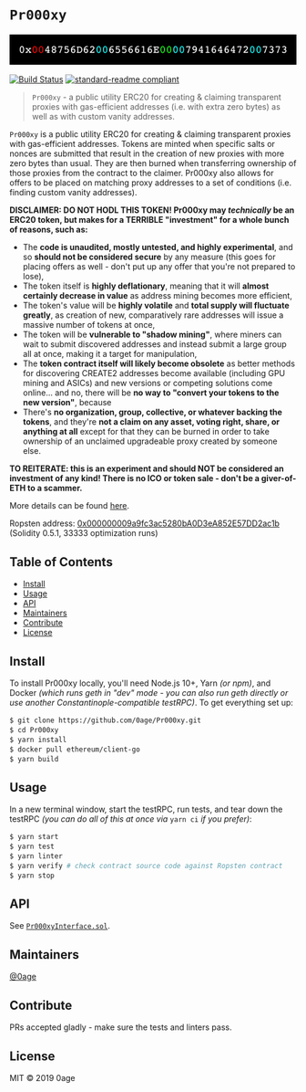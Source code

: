 # `Pr000xy`

![banner](images/Pr000xyBanner.gif)

[![Build Status](https://travis-ci.org/0age/Pr000xy.svg?branch=master)](https://travis-ci.org/0age/Pr000xy)
[![standard-readme compliant](https://img.shields.io/badge/standard--readme-OK-green.svg?style=flat-square)](https://github.com/RichardLitt/standard-readme)

> `Pr000xy` - a public utility ERC20 for creating & claiming transparent proxies with gas-efficient addresses (i.e. with extra zero bytes) as well as with custom vanity addresses.

`Pr000xy` is a public utility ERC20 for creating & claiming transparent proxies with gas-efficient addresses. Tokens are minted when specific salts or nonces are submitted that result in the creation of new proxies with more zero bytes than usual. They are then burned when transferring ownership of those proxies from the contract to the claimer. Pr000xy also allows for offers to be placed on matching proxy addresses to a set of conditions (i.e. finding custom vanity addresses).

**DISCLAIMER: DO NOT HODL THIS TOKEN! Pr000xy may *technically* be an ERC20 token, but makes for a TERRIBLE "investment" for a whole bunch of reasons, such as:**
* The **code is unaudited, mostly untested, and highly experimental**, and so **should not be considered secure** by any measure (this goes for placing offers as well - don't put up any offer that you're not prepared to lose),
* The token itself is **highly deflationary**, meaning that it will **almost certainly decrease in value** as address mining becomes more efficient,
* The token's value will be **highly volatile** and **total supply will fluctuate greatly**, as creation of new, comparatively rare addresses will issue a massive number of tokens at once,
* The token will be **vulnerable to "shadow mining"**, where miners can wait to submit discovered addresses and instead submit a large group all at once, making it a target for manipulation,
* The **token contract itself will likely become obsolete** as better methods for discovering CREATE2 addresses become available (including GPU mining and ASICs) and new versions or competing solutions come online... and no, there will be **no way to "convert your tokens to the new version"**, because
* There's **no organization, group, collective, or whatever backing the tokens**, and they're **not a claim on any asset, voting right, share, or anything at all** except for that they can be burned in order to take ownership of an unclaimed upgradeable proxy created by someone else.

**TO REITERATE: this is an experiment and should NOT be considered an investment of any kind! There is no ICO or token sale - don't be a giver-of-ETH to a scammer.**

More details can be found [here](https://medium.com/@0age/on-efficient-ethereum-addresses-3fef0596e263).

Ropsten address: [0x000000009a9fc3ac5280bA0D3eA852E57DD2ac1b](https://ropsten.etherscan.io/address/0x000000009a9fc3ac5280ba0d3ea852e57dd2ac1b) (Solidity 0.5.1, 33333 optimization runs)

## Table of Contents

- [Install](#install)
- [Usage](#usage)
- [API](#api)
- [Maintainers](#maintainers)
- [Contribute](#contribute)
- [License](#license)

## Install
To install Pr000xy locally, you'll need Node.js 10+, Yarn *(or npm)*, and Docker *(which runs geth in "dev" mode - you can also run geth directly or use another Constantinople-compatible testRPC)*. To get everything set up:
```sh
$ git clone https://github.com/0age/Pr000xy.git
$ cd Pr000xy
$ yarn install
$ docker pull ethereum/client-go
$ yarn build
```

## Usage
In a new terminal window, start the testRPC, run tests, and tear down the testRPC *(you can do all of this at once via* `yarn ci` *if you prefer)*:
```sh
$ yarn start
$ yarn test
$ yarn linter
$ yarn verify # check contract source code against Ropsten contract
$ yarn stop
```


## API

See [`Pr000xyInterface.sol`](https://github.com/0age/Pr000xy/blob/master/contracts/Pr000xyInterface.sol).

## Maintainers

[@0age](https://github.com/0age)

## Contribute

PRs accepted gladly - make sure the tests and linters pass.

## License

MIT © 2019 0age
